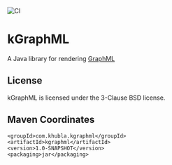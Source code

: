 
![CI](https://github.com/teverett/gml4j/workflows/CI/badge.svg)

kGraphML
=============

A Java library for rendering [GraphML](https://en.wikipedia.org/wiki/GraphML)

License
-------------

kGraphML is licensed under the 3-Clause BSD license.

Maven Coordinates
-------------

```
<groupId>com.khubla.kgraphml</groupId>
<artifactId>kgraphml</artifactId>
<version>1.0-SNAPSHOT</version>
<packaging>jar</packaging>
```

